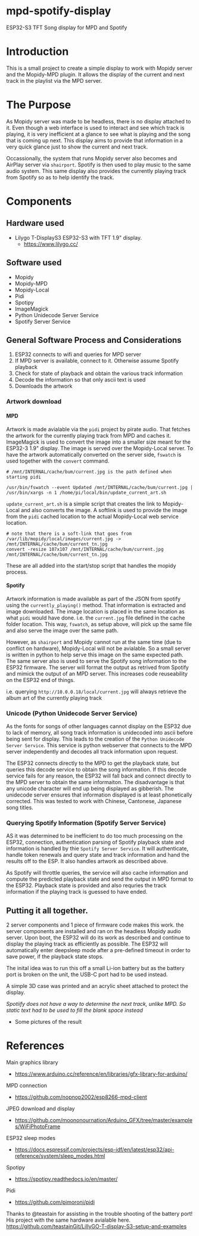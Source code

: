 # mpd-spotify-display
ESP32-S3 TFT Song display for MPD and Spotify

# Introduction

This is a small project to create a simple display to work with Mopidy server and the Mopidy-MPD plugin.
It allows the display of the current and next track in the playlist via the MPD server.

# The Purpose

As Mopidy server was made to be headless, there is no display attached to it. Even though a web interface is used to interact and see which track is playing, it is very inefficient at a glance to see what is playing and the song that is coming up next. This display aims to provide that information in a very quick glance just to show the current and next track.

Occassionally, the system that runs Mopidy server also becomes and AirPlay server via `shairport`. Spotify is then used to play music to the same audio system. This same display also provides the currently playing track from Spotify so as to help identify the track.

# Components

## Hardware used

- Lilygo T-DisplayS3 ESP32-S3 with TFT 1.9" display.
	- https://www.lilygo.cc/

## Software used

- Mopidy
- Mopidy-MPD
- Mopidy-Local
- Pidi
- Spotipy
- ImageMagick
- Python Unidecode Server Service
- Spotify Server Service

## General Software Process and Considerations

1. ESP32 connects to wifi and queries for MPD server
1. If MPD server is available, connect to it. Otherwise assume Spotify playback
1. Check for state of playback and obtain the various track information
1. Decode the information so that only ascii text is used
1. Downloads the artwork

### Artwork download

#### MPD

Artwork is made avialable via the `pidi` project by pirate audio. That fetches the artwork for the currently playing track from MPD and caches it. ImageMagick is used to convert the image into a smaller size meant for the ESP32-3 1.9" display. The image is served over the Mopidy-Local server. To have the artwork automatically converted on the server side, `fswatch` is used together with the `convert` command.

```
# /mnt/INTERNAL/cache/bum/current.jpg is the path defined when starting pidi

/usr/bin/fswatch --event Updated /mnt/INTERNAL/cache/bum/current.jpg | /usr/bin/xargs -n 1 /home/pi/local/bin/update_current_art.sh
```

`update_current_art.sh` is a simple script that creates the link to Mopidy-Local and also converts the image.
A softlink is used to provide the image from the `pidi` cached location to the actual Mopidy-Local web service location.


```
# note that there is a soft-link that goes from /var/lib/mopidy/local/images/current.jpg -> /mnt/INTERNAL/cache/bum/current_tn.jpg
convert -resize 107x107 /mnt/INTERNAL/cache/bum/current.jpg /mnt/INTERNAL/cache/bum/current_tn.jpg

```
These are all added into the start/stop script that handles the mopidy process.


#### Spotify

Artwork information is made available as part of the JSON from spotify using the `currently_playing()` method. That information is extracted and image downloaded. The image location is placed in the same location as what `pidi` would have done. i.e. the `current.jpg` file defined in the cache folder location. This way, `fswatch`, as setup above, will pick up the same file and also serve the image over the same path.

However, as `shairport` and Mopidy cannot run at the same time (due to conflict on hardware), Mopidy-Local will not be avialable. So a small server is written in python to help serve this image on the same expected path. The same server also is used to serve the Spotify song information to the ESP32 firmware. The server will format the output as retrived from Spotify and mimick the output of an MPD server. This increases code reuseability on the ESP32 end of things.

i.e. querying `http://10.0.0.18/local/current.jpg` will always retrieve the album art of the currently playing track

### Unicode (Python Unidecode Server Service)

As the fonts for songs of other languages cannot display on the ESP32 due to lack of memory, all song track information is unidecoded into ascii before being sent for display. This leads to the creation of the `Python Unidecode Server Service`. This service is python webserver that connects to the MPD server independently and decodes all track information upon request. 

The ESP32 connects directly to the MPD to get the playback state, but queries this decode service to obtain the song information. If this decode service fails for any reason, the ESP32 will fall back and connect directly to the MPD server to obtain the same informaiton. The disadvantage is that any unicode character will end up being displayed as gibberish. The unidecode server ensures that information displayed is at least phonetically corrected. This was tested to work with Chinese, Cantonese, Japanese song titles.


### Querying Spotify Information (Spotify Server Service)

AS it was determined to be inefficient to do too much processing on the ESP32, connection, authentication parsing of Spotify playback state and information is handled by thie `Spotify Server Service`. It will authenticate, handle token renewals and query state and track information and hand the results off to the ESP. It also handles artwork as described above.

As Spotify will throttle queries, the service will also cache information and compute the predicted playback state and send the output in MPD format to the ESP32. Playback state is provided and also requries the track information if the playing track is guessed to have ended.

## Putting it all together.

2 server components and 1 piece of firmware code makes this work. the server components are installed and ran on the headless Mopidy audio server. Upon boot, the ESP32 will do its work as described and continue to display the playing track as efficiently as possible. The ESP32 will automatically enter deepsleep mode after a pre-defined timeout in order to save power, if the playback state stops. 

The inital idea was to run this off a small Li-ion battery but as the battery port is broken on the unit, the USB-C port had to be used instead.

A simple 3D case was printed and an acrylic sheet attached to protect the display.

*Spotiify does not have a way to determine the next track, unlike MPD. So static text had to be used to fill the blank space instead*

- Some pictures of the result

# References

Main graphics library
- https://www.arduino.cc/reference/en/libraries/gfx-library-for-arduino/

MPD connection
- https://github.com/nopnop2002/esp8266-mpd-client

JPEG download and display
- https://github.com/moononournation/Arduino_GFX/tree/master/examples/WiFiPhotoFrame

ESP32 sleep modes
- https://docs.espressif.com/projects/esp-idf/en/latest/esp32/api-reference/system/sleep_modes.html

Spotipy
- https://spotipy.readthedocs.io/en/master/

Pidi
- https://github.com/pimoroni/pidi

Thanks to @teastain for assisting in the trouble shooting of the battery port!
His project with the same hardware avialable here.
https://github.com/teastainGit/LillyGO-T-display-S3-setup-and-examples
